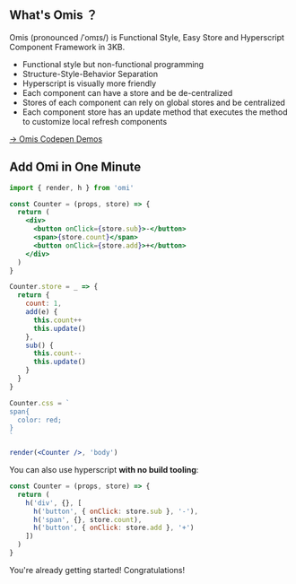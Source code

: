## What's Omis ？

Omis (pronounced /ˈomɪs/) is Functional Style, Easy Store and Hyperscript Component Framework in 3KB.

* Functional style but non-functional programming
* Structure-Style-Behavior Separation
* Hyperscript is visually more friendly
* Each component can have a store and be de-centralized
* Stores of each component can rely on global stores and be centralized
* Each component store has an update method that executes the method to customize local refresh components

[→ Omis Codepen Demos](https://codepen.io/collection/XjLaRo/)

## Add Omi in One Minute

```jsx
import { render, h } from 'omi'

const Counter = (props, store) => {
  return (
    <div>
      <button onClick={store.sub}>-</button>
      <span>{store.count}</span>
      <button onClick={store.add}>+</button>
    </div>
  )
}

Counter.store = _ => {
  return {
    count: 1,
    add(e) {
      this.count++
      this.update()
    },
    sub() {
      this.count--
      this.update()
    }
  }
}

Counter.css = `
span{
  color: red;
}
`

render(<Counter />, 'body')
```

You can also use hyperscript **with no build tooling**:

```js
const Counter = (props, store) => {
  return (
    h('div', {}, [
      h('button', { onClick: store.sub }, '-'),
      h('span', {}, store.count),
      h('button', { onClick: store.add }, '+')
    ])
  )
}
```

You're already getting started! Congratulations!

